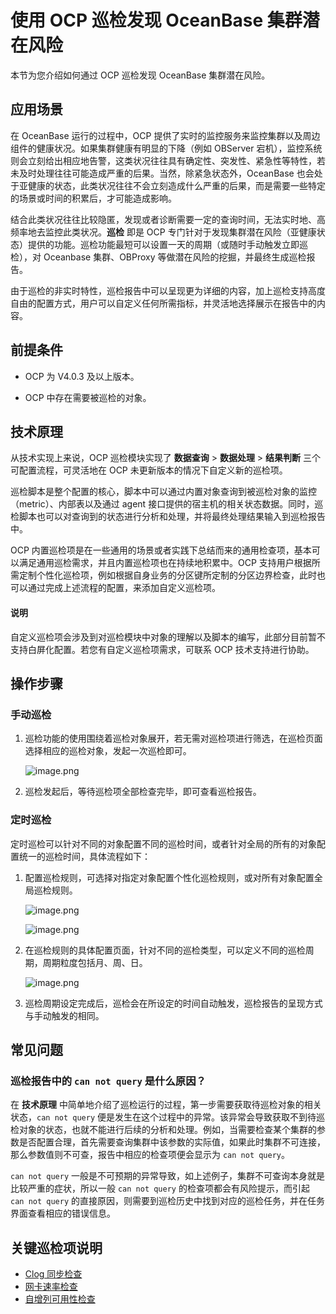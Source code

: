 # 使用 OCP 巡检发现 OceanBase 集群潜在风险

本节为您介绍如何通过 OCP 巡检发现 OceanBase 集群潜在风险。

## 应用场景

在 OceanBase 运行的过程中，OCP 提供了实时的监控服务来监控集群以及周边组件的健康状况。如果集群健康有明显的下降（例如 OBServer 宕机），监控系统则会立刻给出相应地告警，这类状况往往具有确定性、突发性、紧急性等特性，若未及时处理往往可能造成严重的后果。当然，除紧急状态外，OceanBase 也会处于亚健康的状态，此类状况往往不会立刻造成什么严重的后果，而是需要一些特定的场景或时间的积累后，才可能造成影响。

结合此类状况往往比较隐匿，发现或者诊断需要一定的查询时间，无法实时地、高频率地去监控此类状况。**巡检** 即是 OCP 专门针对于发现集群潜在风险（亚健康状态）提供的功能。巡检功能最短可以设置一天的周期（或随时手动触发立即巡检），对 Oceanbase 集群、OBProxy 等做潜在风险的挖掘，并最终生成巡检报告。

由于巡检的非实时特性，巡检报告中可以呈现更为详细的内容，加上巡检支持高度自由的配置方式，用户可以自定义任何所需指标，并灵活地选择展示在报告中的内容。

## 前提条件

* OCP 为 V4.0.3 及以上版本。

* OCP 中存在需要被巡检的对象。

## 技术原理

从技术实现上来说，OCP 巡检模块实现了 **数据查询** > **数据处理** > **结果判断** 三个可配置流程，可灵活地在 OCP 未更新版本的情况下自定义新的巡检项。

巡检脚本是整个配置的核心，脚本中可以通过内置对象查询到被巡检对象的监控（metric）、内部表以及通过 agent 接口提供的宿主机的相关状态数据。同时，巡检脚本也可以对查询到的状态进行分析和处理，并将最终处理结果输入到巡检报告中。

OCP 内置巡检项是在一些通用的场景或者实践下总结而来的通用检查项，基本可以满足通用巡检需求，并且内置巡检项也在持续地积累中。OCP 支持用户根据所需定制个性化巡检项，例如根据自身业务的分区键所定制的分区边界检查，此时也可以通过完成上述流程的配置，来添加自定义巡检项。

<main id="notice" type='explain'>
<h4>说明</h4>
<p>自定义巡检项会涉及到对巡检模块中对象的理解以及脚本的编写，此部分目前暂不支持白屏化配置。若您有自定义巡检项需求，可联系 OCP 技术支持进行协助。</p>
</main>

## 操作步骤

### 手动巡检

1. 巡检功能的使用围绕着巡检对象展开，若无需对巡检项进行筛选，在巡检页面选择相应的巡检对象，发起一次巡检即可。

     ![image.png](https://obbusiness-private.oss-cn-shanghai.aliyuncs.com/doc/img/ocp/%E6%9C%80%E4%BD%B3%E5%AE%9E%E8%B7%B5/%E5%8F%91%E8%B5%B7%E5%B7%A1%E6%A3%80.png)

2. 巡检发起后，等待巡检项全部检查完毕，即可查看巡检报告。

### 定时巡检

定时巡检可以针对不同的对象配置不同的巡检时间，或者针对全局的所有的对象配置统一的巡检时间，具体流程如下：

1. 配置巡检规则，可选择对指定对象配置个性化巡检规则，或对所有对象配置全局巡检规则。

     ![image.png](https://obbusiness-private.oss-cn-shanghai.aliyuncs.com/doc/img/ocp/%E6%9C%80%E4%BD%B3%E5%AE%9E%E8%B7%B5/%E9%85%8D%E7%BD%AE%E8%B0%83%E5%BA%A6%E8%A7%84%E5%88%99.png)

     ![image.png](https://obbusiness-private.oss-cn-shanghai.aliyuncs.com/doc/img/ocp/%E6%9C%80%E4%BD%B3%E5%AE%9E%E8%B7%B5/%E9%85%8D%E7%BD%AE%E5%85%A8%E5%B1%80%E8%B0%83%E5%BA%A6%E8%A7%84%E5%88%99.png)

2. 在巡检规则的具体配置页面，针对不同的巡检类型，可以定义不同的巡检周期，周期粒度包括月、周、日。

     ![image.png](https://obbusiness-private.oss-cn-shanghai.aliyuncs.com/doc/img/ocp/%E6%9C%80%E4%BD%B3%E5%AE%9E%E8%B7%B5/%E8%B0%83%E5%BA%A6%E8%A7%84%E5%88%99.png)

3. 巡检周期设定完成后，巡检会在所设定的时间自动触发，巡检报告的呈现方式与手动触发的相同。

## 常见问题

### 巡检报告中的 `can not query` 是什么原因？

在 **技术原理** 中简单地介绍了巡检运行的过程，第一步需要获取待巡检对象的相关状态，`can not query` 便是发生在这个过程中的异常。该异常会导致获取不到待巡检对象的状态，也就不能进行后续的分析和处理。例如，当需要检查某个集群的参数是否配置合理，首先需要查询集群中该参数的实际值，如果此时集群不可连接，那么参数值则不可查，报告中相应的检查项便会显示为 `can not query`。

`can not query` 一般是不可预期的异常导致，如上述例子，集群不可查询本身就是比较严重的症状，所以一般 `can not query` 的检查项都会有风险提示，而引起 `can not query` 的直接原因，则需要到巡检历史中找到对应的巡检任务，并在任务界面查看相应的错误信息。

## 关键巡检项说明

* [Clog 同步检查](1610.clog-synchronization-check.md)
* [网卡速率检查](1620.network-card-speed-check.md)
* [自增列可用性检查](1630.auto-increment-column-availability-check.md)
